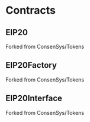 # Contracts

## EIP20

Forked from ConsenSys/Tokens

## EIP20Factory

Forked from ConsenSys/Tokens

## EIP20Interface

Forked from ConsenSys/Tokens
